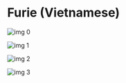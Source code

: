 # Furie (Vietnamese)

![img 0](https://i.imgur.com/iV2kFaP.jpg)

![img 1](https://i.imgur.com/Pchu9gp.png)

![img 2](https://i.imgur.com/rhGv4x8.jpg)

![img 3](https://i.imgur.com/U6n7Zr2.png)

